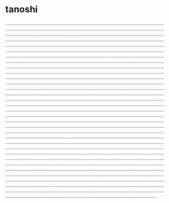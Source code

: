 # tanoshi

......................................................................................................................................................................................................................................................................................................................................................................................................................................................................................................................................................................................................................................................................................................................................................................................................................................................................................................................................................................................................................................................................................................................................................................................................................................................................................................................................................................................................................................................................................................................................................................................................................................................................................................................................................................................................................................................................................................................................................................................................................................................................................................................................................................................................................................................................................................................................................................................................................................................................................................................................................................................................................................................................................................................................................................................................................................................................................................................................................................................................................................................................................................................................................................................................................................................................................................................................................................................................................................................................................................................................................................................................................................................................................................................................................................................................................................................................................................................................................................................................................................................................................................................................................................................................................................................
